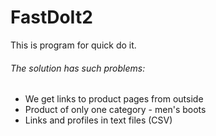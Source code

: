 # FastDoIt2
This is program for quick do it.

###### The solution has such problems:
- We get links to product pages from outside
- Product of only one category - men's boots
- Links and profiles in text files (CSV)


